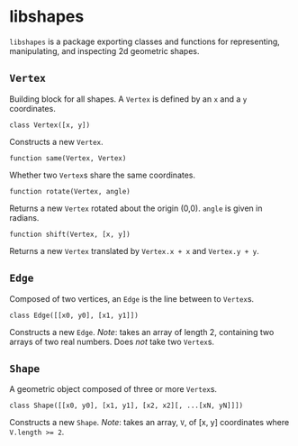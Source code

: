 libshapes
====

`libshapes` is a package exporting classes and functions for representing, manipulating, and inspecting 2d geometric shapes.

## `Vertex`
Building block for all shapes. A `Vertex` is defined by an `x` and a `y` coordinates.

`class Vertex([x, y])`

Constructs a new `Vertex`.

`function same(Vertex, Vertex)`

Whether two `Vertex`s share the same coordinates.

`function rotate(Vertex, angle)`

Returns a new `Vertex` rotated about the origin (0,0). `angle` is given in radians.

`function shift(Vertex, [x, y])`

Returns a new `Vertex` translated by `Vertex.x + x` and `Vertex.y + y`.


## `Edge`
Composed of two vertices, an `Edge` is the line between to `Vertex`s.

`class Edge([[x0, y0], [x1, y1]])`

Constructs a new `Edge`. _Note_: takes an array of length 2, containing two arrays of two real numbers. Does _not_ take two `Vertex`s.


## `Shape`
A geometric object composed of three or more `Vertex`s.

`class Shape([[x0, y0], [x1, y1], [x2, x2][, ...[xN, yN]]])`

Constructs a new `Shape`. _Note_: takes an array, `V`, of [x, y] coordinates where `V.length >= 2`.
